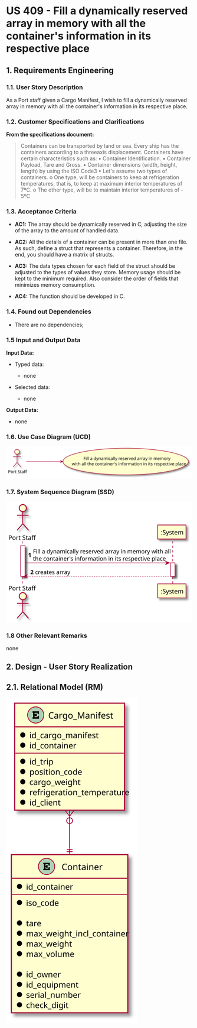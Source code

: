 # US 409 - Fill a dynamically reserved array in memory with all the container's information in its respective place

## 1. Requirements Engineering


### 1.1. User Story Description


As a Port staff given a Cargo Manifest, I wish to fill a dynamically reserved array in memory with all the container's information in its respective place.


### 1.2. Customer Specifications and Clarifications 


**From the specifications document:**

> Containers can be transported by land or sea. Every ship has the containers according to a threeaxis displacement.
> Containers have certain characteristics such as:
 • Container Identification.
 • Container Payload, Tare and Gross.
 • Container dimensions (width, height, length) by using the ISO Code3
 • Let's assume two types of containers.
   o One type, will be containers to keep at refrigeration temperatures, that is, to keep
   at maximum interior temperatures of 7ºC.
   o The other type, will be to maintain interior temperatures of - 5ºC

### 1.3. Acceptance Criteria

* **AC1:** The array should be dynamically reserved in C, adjusting the size
           of the array to the amount of handled data.
           
* **AC2:** All the details of a container can be present in more than one file. As
           such, define a struct that represents a container. Therefore, in the end,
           you should have a matrix of structs.
           
* **AC3:** The data types chosen for each field of the struct should be adjusted to
           the types of values they store. Memory usage should be kept to the minimum required. Also consider the order of fields that minimizes
           memory consumption.
           
* **AC4:** The function should be developed in C.



### 1.4. Found out Dependencies
* There are no dependencies; 

### 1.5 Input and Output Data


**Input Data:**

* Typed data:
	* none

* Selected data:
    * none

**Output Data:**

* none

### 1.6. Use Case Diagram (UCD)

![US409_UCD](US409_UCD.svg)

### 1.7. System Sequence Diagram (SSD)

![US409_SSD](US409_SSD.svg)

### 1.8 Other Relevant Remarks

none

## 2. Design - User Story Realization 

## 2.1. Relational Model (RM)

![US409_RM](US409_RM.svg)